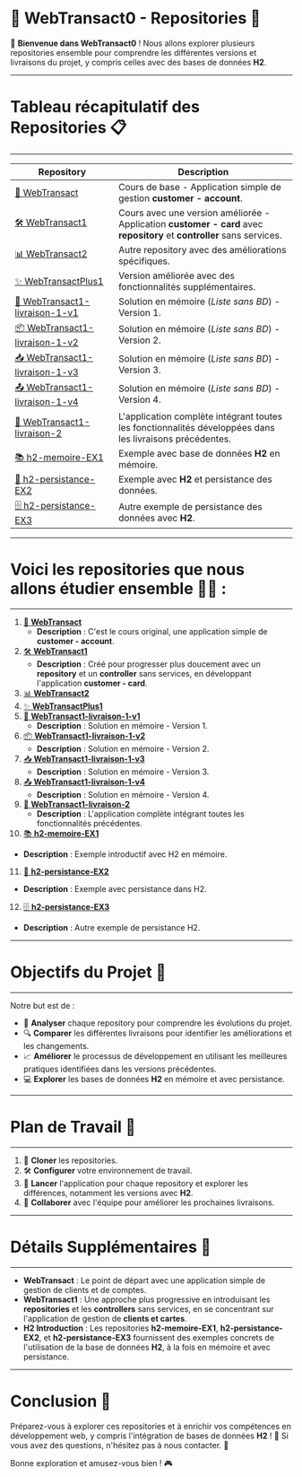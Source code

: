 # 🚀 WebTransact0 - Repositories 📂

👋 **Bienvenue dans WebTransact0** ! Nous allons explorer plusieurs repositories ensemble pour comprendre les différentes versions et livraisons du projet, y compris celles avec des bases de données **H2**.


---------------
# Tableau récapitulatif des Repositories 📋
---------------

| Repository                                             | Description                                                                                           |
|--------------------------------------------------------|-------------------------------------------------------------------------------------------------------|
| [💼 WebTransact](https://github.com/hrhouma1/WebTransact) | Cours de base - Application simple de gestion **customer - account**.                                                  |
| [🛠 WebTransact1](https://github.com/hrhouma1/WebTransact1) | Cours avec une version améliorée - Application **customer - card** avec **repository** et **controller** sans services.                   |
| [📊 WebTransact2](https://github.com/hrhouma1/WebTransact2) | Autre repository avec des améliorations spécifiques.                                                   |
| [✨ WebTransactPlus1](https://github.com/hrhouma1/hrhouma1-WebTransactPlus1) | Version améliorée avec des fonctionnalités supplémentaires.                                            |
| [🚚 WebTransact1-livraison-1-v1](https://github.com/hrhouma1/WebTransact1-livraison-1-v1) | Solution en mémoire (*Liste sans BD*) - Version 1.                                                                       |
| [📦 WebTransact1-livraison-1-v2](https://github.com/hrhouma1/WebTransact1-livraison-1-v2) | Solution en mémoire (*Liste sans BD*) - Version 2.                                                                       |
| [📥 WebTransact1-livraison-1-v3](https://github.com/hrhouma1/WebTransact1-livraison-1-v3) | Solution en mémoire (*Liste sans BD*) - Version 3.                                                                       |
| [📤 WebTransact1-livraison-1-v4](https://github.com/hrhouma1/WebTransact1-livraison-1-v4) | Solution en mémoire (*Liste sans BD*) - Version 4.                                                                       |
| [🔄 WebTransact1-livraison-2](https://github.com/hrhouma1/WebTransact1-livraison-2) | L'application complète intégrant toutes les fonctionnalités développées dans les livraisons précédentes.|
| [📚 h2-memoire-EX1](https://github.com/hrhouma1/h2-memoire-EX1) | Exemple avec base de données **H2** en mémoire.                                                        |
| [📂 h2-persistance-EX2](https://github.com/hrhouma1/h2-persistance-EX2) | Exemple avec **H2** et persistance des données.                                                        |
| [🗄️ h2-persistance-EX3](https://github.com/hrhouma1/h2-persistance-EX3) | Autre exemple de persistance des données avec **H2**.                                                  |

---------------
# Voici les repositories que nous allons étudier ensemble 🧑‍💻 :
---------------

1. [💼 **WebTransact**](https://github.com/hrhouma1/WebTransact)
   - **Description** : C'est le cours original, une application simple de **customer - account**.
2. [🛠 **WebTransact1**](https://github.com/hrhouma1/WebTransact1)
   - **Description** : Créé pour progresser plus doucement avec un **repository** et un **controller** sans services, en développant l'application **customer - card**.
3. [📊 **WebTransact2**](https://github.com/hrhouma1/WebTransact2)
4. [✨ **WebTransactPlus1**](https://github.com/hrhouma1/hrhouma1-WebTransactPlus1)
5. [🚚 **WebTransact1-livraison-1-v1**](https://github.com/hrhouma1/WebTransact1-livraison-1-v1)
   - **Description** : Solution en mémoire - Version 1.
6. [📦 **WebTransact1-livraison-1-v2**](https://github.com/hrhouma1/WebTransact1-livraison-1-v2)
   - **Description** : Solution en mémoire - Version 2.
7. [📥 **WebTransact1-livraison-1-v3**](https://github.com/hrhouma1/WebTransact1-livraison-1-v3)
   - **Description** : Solution en mémoire - Version 3.
8. [📤 **WebTransact1-livraison-1-v4**](https://github.com/hrhouma1/WebTransact1-livraison-1-v4)
   - **Description** : Solution en mémoire - Version 4.
9. [🔄 **WebTransact1-livraison-2**](https://github.com/hrhouma1/WebTransact1-livraison-2)
   - **Description** : L'application complète intégrant toutes les fonctionnalités précédentes.
10. [📚 **h2-memoire-EX1**](https://github.com/hrhouma1/h2-memoire-EX1)
   - **Description** : Exemple introductif avec H2 en mémoire.
11. [📂 **h2-persistance-EX2**](https://github.com/hrhouma1/h2-persistance-EX2)
   - **Description** : Exemple avec persistance dans H2.
12. [🗄️ **h2-persistance-EX3**](https://github.com/hrhouma1/h2-persistance-EX3)
   - **Description** : Autre exemple de persistance H2.

---
# Objectifs du Projet 🎯
---------------

Notre but est de :

- 🎨 **Analyser** chaque repository pour comprendre les évolutions du projet.
- 🔍 **Comparer** les différentes livraisons pour identifier les améliorations et les changements.
- 📈 **Améliorer** le processus de développement en utilisant les meilleures pratiques identifiées dans les versions précédentes.
- 💻 **Explorer** les bases de données **H2** en mémoire et avec persistance.

---
# Plan de Travail 📅
---------------

1. 📂 **Cloner** les repositories.
2. 🛠 **Configurer** votre environnement de travail.
3. 🚀 **Lancer** l'application pour chaque repository et explorer les différences, notamment les versions avec **H2**.
4. 🤝 **Collaborer** avec l'équipe pour améliorer les prochaines livraisons.

---
# Détails Supplémentaires 📝
---------------

- **WebTransact** : Le point de départ avec une application simple de gestion de clients et de comptes.
- **WebTransact1** : Une approche plus progressive en introduisant les **repositories** et les **controllers** sans services, en se concentrant sur l'application de gestion de **clients et cartes**.
- **H2 Introduction** : Les repositories **h2-memoire-EX1**, **h2-persistance-EX2**, et **h2-persistance-EX3** fournissent des exemples concrets de l'utilisation de la base de données **H2**, à la fois en mémoire et avec persistance.

---

# Conclusion 🎉

Préparez-vous à explorer ces repositories et à enrichir vos compétences en développement web, y compris l'intégration de bases de données **H2** ! 💪 Si vous avez des questions, n'hésitez pas à nous contacter. 💬

Bonne exploration et amusez-vous bien ! 🎮
